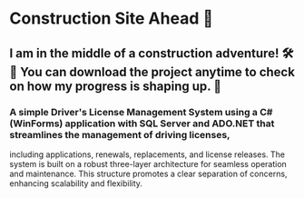 # Construction Site Ahead 🚧

## I am in the middle of a construction adventure! 🛠️🚀 You can download the project anytime to check on how my progress is shaping up. 🌟

### A simple Driver's License Management System using a C# (WinForms) application with SQL Server and ADO.NET that streamlines the management of driving licenses,
including applications, renewals, replacements, and license releases.
The system is built on a robust three-layer architecture for seamless operation and maintenance.
This structure promotes a clear separation of concerns, enhancing scalability and flexibility.
